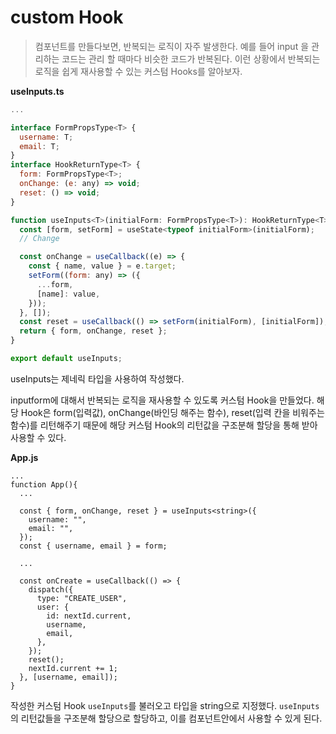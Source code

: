 # custom Hook

> 컴포넌트를 만들다보면, 반복되는 로직이 자주 발생한다. 예를 들어 input 을 관리하는 코드는 관리 할 때마다 비슷한 코드가 반복된다.
> 이런 상황에서 반복되는 로직을 쉽게 재사용할 수 있는 커스텀 Hooks를 알아보자.

**useInputs.ts**

```js
...

interface FormPropsType<T> {
  username: T;
  email: T;
}
interface HookReturnType<T> {
  form: FormPropsType<T>;
  onChange: (e: any) => void;
  reset: () => void;
}

function useInputs<T>(initialForm: FormPropsType<T>): HookReturnType<T> {
  const [form, setForm] = useState<typeof initialForm>(initialForm);
  // Change

  const onChange = useCallback((e) => {
    const { name, value } = e.target;
    setForm((form: any) => ({
      ...form,
      [name]: value,
    }));
  }, []);
  const reset = useCallback(() => setForm(initialForm), [initialForm]);
  return { form, onChange, reset };
}

export default useInputs;

```

useInputs는 제네릭 타입을 사용하여 작성했다. 

inputform에 대해서 반복되는 로직을 재사용할 수 있도록 커스텀 Hook을 만들었다. 해당 Hook은 form(입력값), onChange(바인딩 해주는 함수), reset(입력 칸을 비워주는 함수)를 리턴해주기 때문에 해당 커스텀 Hook의 리턴값을 구조분해 할당을 통해 받아 사용할 수 있다.

**App.js**

```tsx
...
function App(){
  ...
  
  const { form, onChange, reset } = useInputs<string>({
    username: "",
    email: "",
  });
  const { username, email } = form;
  
  ...
  
  const onCreate = useCallback(() => {
    dispatch({
      type: "CREATE_USER",
      user: {
        id: nextId.current,
        username,
        email,
      },
    });
    reset();
    nextId.current += 1;
  }, [username, email]);
}
```

작성한 커스텀 Hook `useInputs`를 불러오고 타입을 string으로 지정했다. `useInputs`의 리턴값들을 구조분해 할당으로 할당하고, 이를 컴포넌트안에서 사용할 수 있게 된다.

